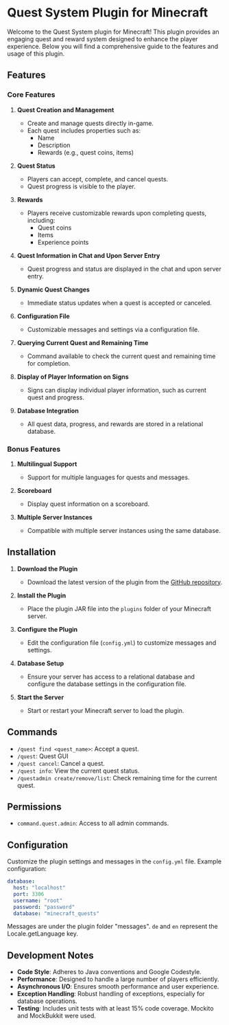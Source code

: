 # Quest System Plugin for Minecraft

Welcome to the Quest System plugin for Minecraft! This plugin provides an engaging quest and reward system designed to enhance the player experience. Below you will find a comprehensive guide to the features and usage of this plugin.

## Features

### Core Features
1. **Quest Creation and Management**
   - Create and manage quests directly in-game.
   - Each quest includes properties such as:
     - Name
     - Description
     - Rewards (e.g., quest coins, items)

2. **Quest Status**
   - Players can accept, complete, and cancel quests.
   - Quest progress is visible to the player.

3. **Rewards**
   - Players receive customizable rewards upon completing quests, including:
     - Quest coins
     - Items
     - Experience points

4. **Quest Information in Chat and Upon Server Entry**
   - Quest progress and status are displayed in the chat and upon server entry.

5. **Dynamic Quest Changes**
   - Immediate status updates when a quest is accepted or canceled.

6. **Configuration File**
   - Customizable messages and settings via a configuration file.

7. **Querying Current Quest and Remaining Time**
   - Command available to check the current quest and remaining time for completion.

8. **Display of Player Information on Signs**
   - Signs can display individual player information, such as current quest and progress.

9. **Database Integration**
   - All quest data, progress, and rewards are stored in a relational database.

### Bonus Features
1. **Multilingual Support**
   - Support for multiple languages for quests and messages.

3. **Scoreboard**
   - Display quest information on a scoreboard.

4. **Multiple Server Instances**
   - Compatible with multiple server instances using the same database.

## Installation

1. **Download the Plugin**
   - Download the latest version of the plugin from the [GitHub repository](#).

2. **Install the Plugin**
   - Place the plugin JAR file into the `plugins` folder of your Minecraft server.

3. **Configure the Plugin**
   - Edit the configuration file (`config.yml`) to customize messages and settings.

4. **Database Setup**
   - Ensure your server has access to a relational database and configure the database settings in the configuration file.

5. **Start the Server**
   - Start or restart your Minecraft server to load the plugin.

## Commands

- `/quest find <quest_name>`: Accept a quest.
- `/quest`: Quest GUI
- `/quest cancel`: Cancel a quest.
- `/quest info`: View the current quest status.
- `/questadmin create/remove/list`: Check remaining time for the current quest.

## Permissions

- `command.quest.admin`: Access to all admin commands.

## Configuration

Customize the plugin settings and messages in the `config.yml` file. Example configuration:

```yaml
database:
  host: "localhost"
  port: 3306
  username: "root"
  password: "password"
  database: "minecraft_quests"
```

Messages are under the plugin folder "messages".
`de` and `en` represent the Locale.getLanguage key.

## Development Notes

- **Code Style**: Adheres to Java conventions and Google Codestyle.
- **Performance**: Designed to handle a large number of players efficiently.
- **Asynchronous I/O**: Ensures smooth performance and user experience.
- **Exception Handling**: Robust handling of exceptions, especially for database operations.
- **Testing**: Includes unit tests with at least 15% code coverage. Mockito and MockBukkit were used.
